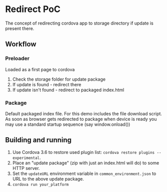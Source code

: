 # Redirect PoC

The concept of redirecting cordova app to storage directory if update is present there.

## Workflow

### Preloader

Loaded as a first page to cordova

1. Check the storage folder for update package
2. If update is found - redirect there
3. If update isn't found - redirect to packaged index.html

### Package

Default packaged index file. For this demo includes the file download script.
As soon as browser gets redirected to package when device is ready you may use a standard startup sequence (say window.onload())

## Building and running

1. Use Cordova 3.6 to restore used plugin list: `cordova restore plugins --experimental`.
2. Place an "update package" (zip with just an index.html will do) to some HTTP server.
2. Set the `updateURL` environment variable in `common_environment.json` to URL to the above update package.
3. `cordova run your_platform`